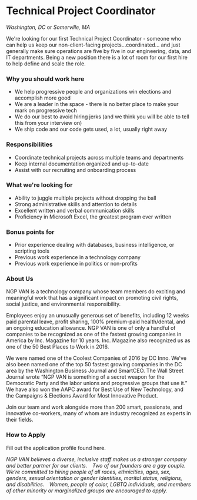 # Technical Project Coordinator

*Washington, DC* or *Somerville, MA*

We're looking for our first Technical Project Coordinator - someone who can help us keep our non-client-facing projects...coordinated... and just generally make sure operations are five by five in our engineering, data, and IT departments.  Being a new position there is a lot of room for our first hire to help define and scale the role.

### Why you should work here

- We help progressive people and organizations win elections and accomplish more good
- We are a leader in the space - there is no better place to make your mark on progressive tech
- We do our best to avoid hiring jerks (and we think you will be able to tell this from your interview on)
- We ship code and our code gets used, a lot, usually right away

### Responsibilities

- Coordinate technical projects across multiple teams and departments
- Keep internal documentation organized and up-to-date
- Assist with our recruiting and onboarding process 

### What we're looking for

- Ability to juggle multiple projects without dropping the ball
- Strong administrative skills and attention to details
- Excellent written and verbal communication skills
- Proficiency in Microsoft Excel, the greatest program ever written

### Bonus points for

- Prior experience dealing with databases, business intelligence, or scripting tools
- Previous work experience in a technology company
- Previous work experience in politics or non-profits

### About Us

NGP VAN is a technology company whose team members do exciting and meaningful work that has a significant impact on promoting civil rights, social justice, and environmental responsibility.

Employees enjoy an unusually generous set of benefits, including 12 weeks paid parental leave, profit sharing, 100% premium-paid health/dental, and an ongoing education allowance. NGP VAN is one of only a handful of companies to be recognized as one of the fastest growing companies in America by Inc. Magazine for 10 years. Inc. Magazine also recognized us as one of the 50 Best Places to Work in 2016.

We were named one of the Coolest Companies of 2016 by DC Inno. We've also been named one of the top 50 fastest growing companies in the DC area by the Washington Business Journal and SmartCEO. The Wall Street Journal wrote “NGP VAN is something of a secret weapon for the Democratic Party and the labor unions and progressive groups that use it.” We have also won the AAPC award for Best Use of New Technology, and the Campaigns & Elections Award for Most Innovative Product.

Join our team and work alongside more than 200 smart, passionate, and innovative co-workers, many of whom are industry recognized as experts in their fields.

### How to Apply

Fill out the application profile found here.

_NGP VAN believes a diverse, inclusive staff makes us a stronger company and better partner for our clients.  Two of our founders are a gay couple.  We’re committed to hiring people of all races, ethnicities, ages, sex, genders, sexual orientation or gender identities, marital status, religions, and disabilities.  Women, people of color, LGBTQ individuals, and members of other minority or marginalized groups are encouraged to apply._
